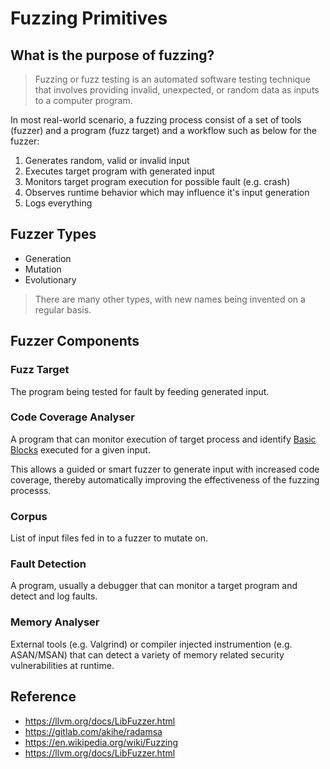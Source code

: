 # Fuzzing Primitives

## What is the purpose of fuzzing?

> Fuzzing or fuzz testing is an automated software testing technique that involves providing invalid, unexpected, or random data as inputs to a computer program.

In most real-world scenario, a fuzzing process consist of a set of tools (fuzzer) and a program (fuzz target) and a workflow such as below for the fuzzer:

1. Generates random, valid or invalid input
2. Executes target program with generated input
3. Monitors target program execution for possible fault (e.g. crash)
4. Observes runtime behavior which may influence it's input generation
5. Logs everything

## Fuzzer Types

* Generation
* Mutation
* Evolutionary

> There are many other types, with new names being invented on a regular basis.

## Fuzzer Components

### Fuzz Target

The program being tested for fault by feeding generated input.

### Code Coverage Analyser

A program that can monitor execution of target process and identify [Basic Blocks](https://en.wikipedia.org/wiki/Basic_block) executed for a given input.

This allows a guided or smart fuzzer to generate input with increased code coverage, thereby automatically improving the effectiveness of the fuzzing processs.

### Corpus

List of input files fed in to a fuzzer to mutate on.

### Fault Detection

A program, usually a debugger that can monitor a target program and detect and log faults.

### Memory Analyser

External tools (e.g. Valgrind) or compiler injected instrumention (e.g. ASAN/MSAN) that can detect a variety of memory related security vulnerabilities at runtime.

## Reference

* https://llvm.org/docs/LibFuzzer.html
* https://gitlab.com/akihe/radamsa
* https://en.wikipedia.org/wiki/Fuzzing
* https://llvm.org/docs/LibFuzzer.html